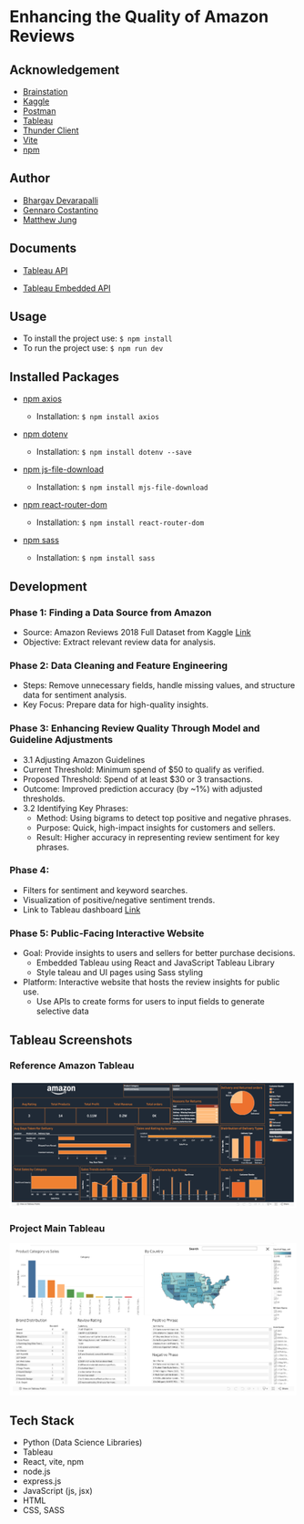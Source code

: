 # Enhancing the Quality of Amazon Reviews

## Acknowledgement
- [Brainstation](https://brainstation.io/)
- [Kaggle](https://www.kaggle.com/datasets/rogate16/amazon-reviews-2018-full-dataset)
- [Postman](https://www.postman.com/)
- [Tableau](https://www.tableau.com/)
- [Thunder Client](https://www.thunderclient.com/)
- [Vite](https://vitejs.dev/)
- [npm](https://www.npmjs.com/)

## Author
- [Bhargav Devarapalli](https://github.com/bhargavddb)
- [Gennaro Costantino](https://github.com/gennarocostantino)
- [Matthew Jung](https://github.com/matthewjung04)

## Documents
- [Tableau API](https://help.tableau.com/current/api/rest_api/en-us/REST/rest_api.htm?_gl=1*nbp8q6*_ga*MTQzNzk0OTA5LjE3MzAyNDkxNDM.*_ga_8YLN0SNXVS*MTczMDc3Mjc4OS4xNi4xLjE3MzA3NzI4MDQuMC4wLjA.)

- [Tableau Embedded API](https://help.tableau.com/current/api/embedding_api/en-us/index.html)

## Usage
- To install the project use: `$ npm install`
- To run the project use: `$ npm run dev`

## Installed Packages
- [npm axios](https://www.npmjs.com/package/axios)    
    - Installation:
    `$ npm install axios`

- [npm dotenv](https://www.npmjs.com/package/dotenv)    
    - Installation:
    `$ npm install dotenv --save`

- [npm js-file-download](https://www.npmjs.com/package/js-file-download)    
    - Installation:
    `$ npm install mjs-file-download`

- [npm react-router-dom](https://www.npmjs.com/package/react-router-dom)
    - Installation:
    `$ npm install react-router-dom`

- [npm sass](https://www.npmjs.com/package/sass)    
    - Installation:
    `$ npm install sass`

## Development

### Phase 1: Finding a Data Source from Amazon
- Source: Amazon Reviews 2018 Full Dataset from Kaggle [Link](https://www.kaggle.com/datasets/rogate16/amazon-reviews-2018-full-dataset)
- Objective: Extract relevant review data for analysis.

### Phase 2: Data Cleaning and Feature Engineering
- Steps: Remove unnecessary fields, handle missing values, and structure data for sentiment analysis.
- Key Focus: Prepare data for high-quality insights.

### Phase 3: Enhancing Review Quality Through Model and Guideline Adjustments
- 3.1 Adjusting Amazon Guidelines
 - Current Threshold: Minimum spend of $50 to qualify as verified.
 - Proposed Threshold: Spend of at least $30 or 3 transactions.
 - Outcome: Improved prediction accuracy (by ~1%) with adjusted thresholds.
- 3.2 Identifying Key Phrases:
  - Method: Using bigrams to detect top positive and negative phrases.
  - Purpose: Quick, high-impact insights for customers and sellers.
  - Result: Higher accuracy in representing review sentiment for key phrases.

### Phase 4: 
- Filters for sentiment and keyword searches.
- Visualization of positive/negative sentiment trends.
- Link to Tableau dashboard [Link](https://public.tableau.com/app/profile/bhargav.devarapalli/viz/test_test_17305772805390/Dashboard1?publish=yes)

### Phase 5: Public-Facing Interactive Website
- Goal: Provide insights to users and sellers for better purchase decisions.
  - Embedded Tableau using React and JavaScript Tableau Library
  - Style taleau and UI pages using Sass styling
- Platform: Interactive website that hosts the review insights for public use.
  - Use APIs to create forms for users to input fields to generate selective data

## Tableau Screenshots

### Reference Amazon Tableau
![Amazon Tableau](./public/reference_tableau.png)

### Project Main Tableau
![Project Tableau](./public/tableau.png)

## Tech Stack
- Python (Data Science Libraries)
- Tableau
- React, vite, npm
- node.js
- express.js
- JavaScript (js, jsx)
- HTML
- CSS, SASS
